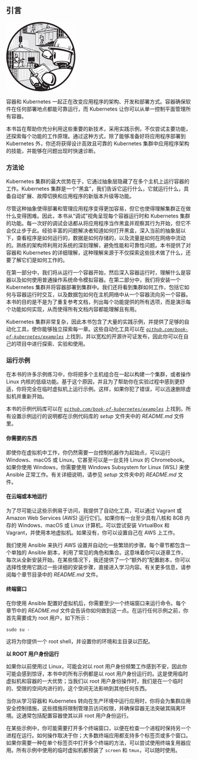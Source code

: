 ## 引言

![image](img/common01.jpg)

容器和 Kubernetes 一起正在改变应用程序的架构、开发和部署方式。容器确保软件在任何部署地点都能可靠运行，而 Kubernetes 让你可以从单一控制平面管理所有容器。

本书旨在帮助你充分利用这些重要的新技术，采用实践示例，不仅尝试主要功能，还探索每个功能的工作原理。通过这种方式，除了能够准备好将应用程序部署到 Kubernetes 外，你还将获得设计高效且可靠的 Kubernetes 集群中应用程序架构的技能，并能够在问题出现时快速诊断。

### 方法论

Kubernetes 集群的最大优势在于，它通过抽象层隐藏了在多个主机上运行容器的工作。Kubernetes 集群是一个“黑盒”，我们告诉它运行什么，它就运行什么，具备自动扩展、故障切换和应用程序的新版本升级等功能。

尽管这种抽象使得部署和管理应用程序变得更加容易，但它也使得理解集群正在做什么变得困难。因此，本书从“调试”视角呈现每个容器运行时和 Kubernetes 集群的功能。每一次好的调试会话都从将应用程序当作黑盒并观察其行为开始，但它不会仅止步于此。经验丰富的问题解决者知道如何打开黑盒，深入当前的抽象层以下，查看程序是如何运行的，数据是如何存储的，以及流量是如何在网络中流动的。熟练的架构师利用对系统的深刻理解，避免性能和可靠性问题。本书提供了对容器和 Kubernetes 的详细理解，这种理解来源于不仅探索这些技术做了什么，还要了解它们是如何工作的。

在第一部分中，我们将从运行一个容器开始，然后深入容器运行时，理解什么是容器以及如何使用普通操作系统命令模拟容器。在第二部分中，我们将安装一个 Kubernetes 集群并将容器部署到集群中。我们还将看到集群如何工作，包括它如何与容器运行时交互，以及数据包如何在主机网络中从一个容器流向另一个容器。本书的目的是不是为了重复参考文档，列出每个功能提供的所有选项，而是演示每个功能如何实现，从而使得所有文档内容都能理解且有用。

Kubernetes 集群非常复杂，因此本书包含了大量的实践示例，并提供了足够的自动化工具，使你能够独立探索每一章。这些自动化工具可以在 *[`github.com/book-of-kubernetes/examples`](https://github.com/book-of-kubernetes/examples)* 上找到，并以宽松的开源许可证发布，因此你可以在自己的项目中进行探索、实验和使用。

### 运行示例

在本书的许多示例练习中，你将把多个主机组合在一起以构建一个集群，或者操作 Linux 内核的低级功能。基于这个原因，并且为了帮助你在实验过程中感到更舒适，你将完全在临时虚拟机上运行示例。这样，如果你犯了错误，可以迅速删除虚拟机并重新开始。

本书的示例代码库可以在 *[`github.com/book-of-kubernetes/examples`](https://github.com/book-of-kubernetes/examples)* 上找到。所有设置示例运行的说明都在示例代码库的 *setup* 文件夹中的 *README.md* 文件里。

#### 你需要的东西

即使你在虚拟机中工作，你仍然需要一台控制机器作为起始点，可以运行 Windows、macOS 或 Linux。它甚至可以是一台支持 Linux 的 Chromebook。如果你使用 Windows，你需要使用 Windows Subsystem for Linux (WSL) 来使 Ansible 正常工作。有关详细说明，请参见 *setup* 文件夹中的 *README.md* 文件。

#### 在云端或本地运行

为了尽可能让这些示例易于访问，我提供了自动化工具，可以通过 Vagrant 或 Amazon Web Services (AWS) 运行它们。如果你有一台至少具有八核和 8GB 内存的 Windows、macOS 或 Linux 计算机，可以尝试安装 VirtualBox 和 Vagrant，并使用本地虚拟机。如果没有，你可以设置自己在 AWS 上工作。

我们使用 Ansible 来执行 AWS 设置并自动化一些繁琐的步骤。每个章节都包含一个单独的 Ansible 剧本，利用了常见的角色和集合。这意味着你可以逐章工作，每次从全新安装开始。在某些情况下，我还提供了一个“额外的”配置剧本，你可以选择性使用它跳过一些详细的安装步骤，直接进入学习内容。有关更多信息，请参阅每个章节目录中的 *README.md* 文件。

#### 终端窗口

在你使用 Ansible 配置好虚拟机后，你需要至少一个终端窗口来运行命令。每个章节中的 *README.md* 文件会告诉你如何做到这一点。在运行任何示例之前，你首先需要成为 root 用户，如下所示：

```
sudo su -
```

这将为你提供一个 root shell，并设置你的环境和主目录以匹配。

**以 ROOT 用户身份运行**

如果你以前使用过 Linux，可能会对以 root 用户身份频繁工作感到不安，因此你可能会感到惊讶，本书中的所有示例都是以 root 用户身份运行的。这是使用临时虚拟机和容器的一大优势；当我们以 root 用户身份操作时，我们是在一个临时的、受限的空间内进行的，这个空间无法影响到其他任何东西。

当你从学习容器和 Kubernetes 转向在生产环境中运行应用时，你将会为集群应用安全控制措施，这些措施将限制管理员访问权限，并确保容器无法突破其隔离环境。这通常包括配置容器使其以非 root 用户身份运行。

在某些示例中，你可能需要打开多个终端窗口，以便在检查一个进程时保持另一个进程在运行。如何操作取决于你；大多数终端应用都支持多个标签页或多个窗口。如果你需要一种在单个标签页中打开多个终端的方法，可以尝试使用终端复用器应用。所有示例中使用的临时虚拟机都预装了 `screen` 和 `tmux`，可以随时使用。
